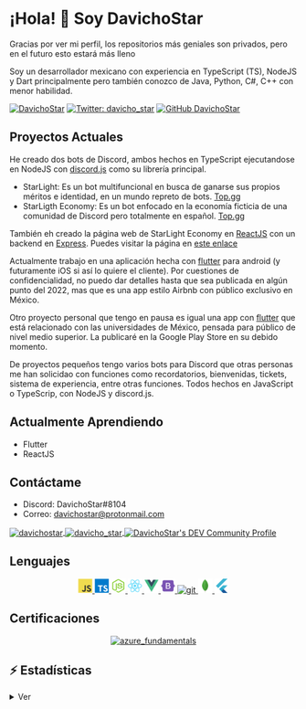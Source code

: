 # ¡Hola! 👋 Soy DavichoStar

Gracias por ver mi perfil, los repositorios más geniales son privados, pero en el futuro esto estará más lleno

Soy un desarrollador mexicano con experiencia en TypeScript (TS), NodeJS y Dart principalmente pero también conozco de Java, Python, C#, C++ con menor habilidad.

[![DavichoStar](https://komarev.com/ghpvc/?username=DavichoStar&color=00ae86&label=Vistas+Del+Perfil)](https://github.com/DavichoStar) [![Twitter: davicho_star](https://img.shields.io/twitter/follow/davicho_star?style=social)](https://twitter.com/davicho_star) [![GitHub DavichoStar](https://img.shields.io/github/followers/DavichoStar?label=follow&style=social)](https://github.com/DavichoStar)


## Proyectos Actuales
He creado dos bots de Discord, ambos hechos en TypeScript ejecutandose en NodeJS con [discord.js](https://discord.js.org/) como su librería principal.
- StarLight: Es un bot multifuncional en busca de ganarse sus propios méritos e identidad, en un mundo repreto de bots. [Top.gg](https://top.gg/bot/517786947171909643)
- StarLigth Economy: Es un bot enfocado en la economía ficticia de una comunidad de Discord pero totalmente en español. [Top.gg](https://top.gg/bot/696723299459268728)

También eh creado la página web de StarLight Economy en [ReactJS](https://es.reactjs.org/) con un backend en [Express](https://www.npmjs.com/package/express). Puedes visitar la página en [este enlace](http://sl-economy.ga/)

Actualmente trabajo en una aplicación hecha con [flutter](https://esflutter.dev/) para android (y futuramente iOS si así lo quiere el cliente). Por cuestiones de confidencialidad, no puedo dar detalles hasta que sea publicada en algún punto del 2022, mas que es una app estilo Airbnb con público exclusivo en México. 

Otro proyecto personal que tengo en pausa es igual una app con [flutter](https://esflutter.dev/) que está relacionado con las universidades de México, pensada para público de nivel medio superior. La publicaré en la Google Play Store en su debido momento.

De proyectos pequeños tengo varios bots para Discord que otras personas me han solicidao con funciones como recordatorios, bienvenidas, tickets, sistema de experiencia, entre otras funciones. Todos hechos en JavaScript o TypeScrip, con NodeJS y discord.js. 

## Actualmente Aprendiendo

- Flutter
- ReactJS

## Contáctame

- Discord: DavichoStar#8104
- Correo: davichostar@protonmail.com
<p align="left">
  <a href="https://instagram.com/davichostar" target="blank">
    <img align="center" src="https://api.iconify.design/mdi:instagram.svg?color=%2300fef4&height=35" alt="davichostar" />
  </a>
  <a href="https://twitter.com/davicho_star" target="blank">
    <img align="center" src="https://api.iconify.design/mdi:twitter.svg?color=%2300fef4&height=35" alt="davicho_star" />
  </a>
  <a href="https://dev.to/davichostar">
    <img align="center"  src="https://api.iconify.design/bx:bxl-dev-to.svg?color=%2300fef4&height=35" alt="DavichoStar's DEV Community Profile" />
  </a>
</p>

## Lenguajes

<p align="center">
  <a href="https://developer.mozilla.org/en-US/docs/Web/JavaScript" target="_blank">
    <img src="https://raw.githubusercontent.com/devicons/devicon/master/icons/javascript/javascript-original.svg" alt="javascript" width="25" height="25"/>
  </a> <a href="https://www.typescriptlang.org/" target="_blank">
    <img src="https://raw.githubusercontent.com/devicons/devicon/master/icons/typescript/typescript-original.svg" alt="typescript" width="25" height="25"/>
  </a> <a href="" target="_blank">
    <img src="https://raw.githubusercontent.com/devicons/devicon/master/icons/nodejs/nodejs-original.svg" alt="nodejs" width="25" height="25"/>
  </a> <a href="https://reactjs.org/" target="_blank">
    <img src="https://raw.githubusercontent.com/devicons/devicon/master/icons/react/react-original.svg" alt="react" width="25" height="25"/>
  </a> <a href="https://vuejs.org/" target="_blank">
    <img src="https://raw.githubusercontent.com/devicons/devicon/master/icons/vuejs/vuejs-original.svg" alt="vuejs" width="25" height="25"/> 
  </a> <a href="https://getbootstrap.com" target="_blank">
  <img src="https://raw.githubusercontent.com/devicons/devicon/master/icons/bootstrap/bootstrap-plain.svg" alt="bootstrap" width="25" height="25"/>
  </a> <a href="https://git-scm.com/" target="_blank">
    <img src="https://www.vectorlogo.zone/logos/git-scm/git-scm-icon.svg" alt="git" width="25" height="25"/>
  </a> <a href="https://www.mongodb.com/" target="_blank">
    <img src="https://raw.githubusercontent.com/devicons/devicon/master/icons/mongodb/mongodb-original.svg" alt="mongodb" width="25" height="25"/>
  </a> <a href="https://flutter.dev/" target="_blank">
    <img src="https://raw.githubusercontent.com/devicons/devicon/master/icons/flutter/flutter-original.svg" alt="flutter" width="25" height="25"/>
  </a>
</p>

## Certificaciones

<p align="center">
  <a href="https://www.credly.com/badges/8c441e2f-eb1c-4e5a-9b3d-863af7f1509b/public_url" target="_blank">
    <img src="https://i.imgur.com/4mfyVSa.png" alt="azure_fundamentals" width="100" height="100"/>
  </a>
</p>

## :zap: Estadísticas

<details>
  <summary>Ver</summary>

  ### De GitHub

  <p align="center">
    <img align="center" src="https://github-readme-stats.vercel.app/api?username=DavichoStar&show_icons=true&count_private=true&theme=vue-dark" alt="DavichoStar" height="150" />
    <img align="center" src="https://github-readme-stats.vercel.app/api/top-langs?username=DavichoStar&theme=vue-dark&layout=compact" alt="DavichoStar" height="150" /> 
  </p>
  
  ### De los últimos 7 días
  <figure><img align="center" src="https://wakatime.com/share/@DavichoStar/8dcbe2a3-9fe1-479a-b358-f6668b488471.svg" alt="WakaTime-DavichoStar" /></figure>

</details>
